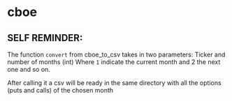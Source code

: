 # cboe

## SELF REMINDER:

The function `convert` from cboe_to_csv takes in two parameters: Ticker and number of months (int)
Where `1` indicate the current month and 2 the next one and so on.

After calling it a csv will be ready in the same directory with all the options (puts and calls) of the chosen month
